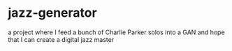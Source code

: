 # jazz-generator
a project where I feed a bunch of Charlie Parker solos into a GAN and hope that I can create a digital jazz master
